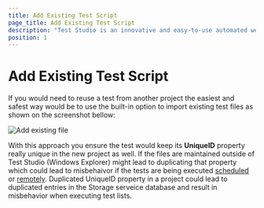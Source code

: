 ```yaml
---
title: Add Existing Test Script
page_title: Add Existing Test Script
description: "Test Studio is an innovative and easy-to-use automated web, WPF and load testing solution. Test Studio tests support essential technologies like ASP.NET AJAX, Silverlight, PHP and MVC. HTML5, Testing framework, functional testing, performance testing, load testing, exploratory testing, manual testing."
position: 1
---
```

# Add Existing Test Script #

If you would need to reuse a test from another project the easiest and safest way would be to use the built-in option to import existing test files as shown on the screenshot bellow:

![Add existing file][1]

With this approach you ensure the test would keep its **UniqueID** property really unique in the new project as well. If the files are maintained outside of Test Studio (Windows Explorer) might lead to duplicating that property which could lead to misbehaivor if the tests are being executed <a href="/features/scheduling-test-runs/create-scheduling-server" target="_blank">scheduled</a> or <a href="/features/scheduling-test-runs/run-list-remotely" target="_blank">remotely</a>. Duplicated UniqueID property in a project could lead to duplicated entries in the Storage serveice database and result in misbehavior when executing test lists.

[1]: /img/knowledge-base/best-practices-kb/add-existing-test/fig1.png
